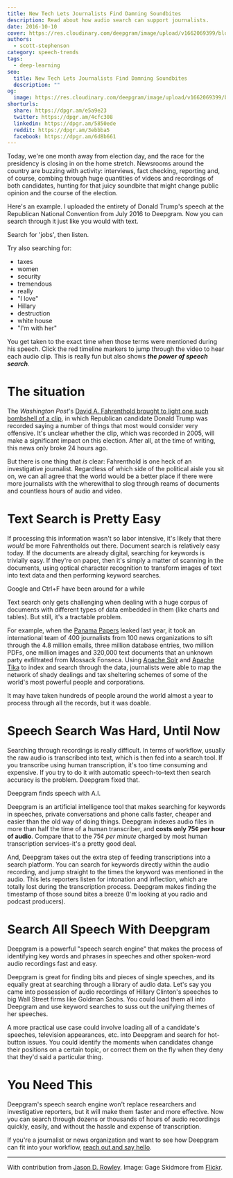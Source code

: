 ```yaml
---
title: New Tech Lets Journalists Find Damning Soundbites
description: Read about how audio search can support journalists.
date: 2016-10-10
cover: https://res.cloudinary.com/deepgram/image/upload/v1662069399/blog/new-tech-lets-journalists-find-damning-soundbites/placeholder-post-image%402x.jpg
authors:
  - scott-stephenson
category: speech-trends
tags:
  - deep-learning
seo:
  title: New Tech Lets Journalists Find Damning Soundbites
  description: ""
og:
  image: https://res.cloudinary.com/deepgram/image/upload/v1662069399/blog/new-tech-lets-journalists-find-damning-soundbites/placeholder-post-image%402x.jpg
shorturls:
  share: https://dpgr.am/e5a9e23
  twitter: https://dpgr.am/4cfc308
  linkedin: https://dpgr.am/5850ede
  reddit: https://dpgr.am/3ebbba5
  facebook: https://dpgr.am/6d8b661
---
```

Today, we're one month away from election day, and the race for the presidency is closing in on the home stretch. Newsrooms around the country are buzzing with activity: interviews, fact checking, reporting and, of course, combing through huge quantities of videos and recordings of both candidates, hunting for that juicy soundbite that might change public opinion and the course of the election.

Here's an example. I uploaded the entirety of Donald Trump's speech at the Republican National Convention from July 2016 to Deepgram. Now you can search through it just like you would with text.

Search for 'jobs', then listen.

Try also searching for:

* taxes
* women
* security
* tremendous
* really
* "I love"
* Hillary
* destruction
* white house
* "I'm with her"

You get taken to the exact time when those terms were mentioned during his speech. Click the red timeline markers to jump through the video to hear each audio clip. This is really fun but also shows ***the power of speech search***.

# The situation

The *Washington Post*'s [David A. Fahrenthold brought to light one such bombshell of a clip](https://www.washingtonpost.com/politics/trump-recorded-having-extremely-lewd-conversation-about-women-in-2005/2016/10/07/3b9ce776-8cb4-11e6-bf8a-3d26847eeed4_story.html), in which Republican candidate Donald Trump was recorded saying a number of things that most would consider very offensive. It's unclear whether the clip, which was recorded in 2005, will make a significant impact on this election. After all, at the time of writing, this news only broke 24 hours ago.

But there is one thing that *is* clear: Fahrenthold is one heck of an investigative journalist. Regardless of which side of the political aisle you sit on, we can all agree that the world would be a better place if there were more journalists with the wherewithal to slog through reams of documents and countless hours of audio and video.

# Text Search is Pretty Easy

If processing this information wasn't so labor intensive, it's likely that there *would* be more Fahrentholds out there. Document search is relatively easy today. If the documents are already digital, searching for keywords is trivially easy. If they're on paper, then it's simply a matter of scanning in the documents, using optical character recognition to transform images of text into text data and then performing keyword searches.

Google and Ctrl+F have been around for a while

Text search only gets challenging when dealing with a huge corpus of documents with different types of data embedded in them (like charts and tables). But still, it's a tractable problem.

For example, when the [Panama Papers](https://en.wikipedia.org/wiki/Panama_Papers) leaked last year, it took an international team of 400 journalists from 100 news organizations to sift through the 4.8 million emails, three million database entries, two million PDFs, one million images and 320,000 text documents that an unknown party exfiltrated from Mossack Fonseca. Using [Apache Solr](http://lucene.apache.org/solr/) and [Apache Tika](https://tika.apache.org/) to index and search through the data, journalists were able to map the network of shady dealings and tax sheltering schemes of some of the world's most powerful people and corporations.

It may have taken hundreds of people around the world almost a year to process through all the records, but it was doable.

# Speech Search Was Hard, Until Now

Searching through recordings is really difficult. In terms of workflow, usually the raw audio is transcribed into text, which is then fed into a search tool. If you transcribe using human transcription, it's too time consuming and expensive. If you try to do it with automatic speech-to-text then search accuracy is the problem. Deepgram fixed that.

Deepgram finds speech with A.I.

Deepgram is an artificial intelligence tool that makes searching for keywords in speeches, private conversations and phone calls faster, cheaper and easier than the old way of doing things. Deepgram indexes audio files in more than half the time of a human transcriber, and **costs only 75¢ per hour of audio**. Compare that to the 75¢ *per minute* charged by most human transcription services-it's a pretty good deal.

And, Deepgram takes out the extra step of feeding transcriptions into a search platform. You can search for keywords directly within the audio recording, and jump straight to the times the keyword was mentioned in the audio. This lets reporters listen for intonation and inflection, which are totally lost during the transcription process. Deepgram makes finding the timestamp of those sound bites a breeze (I'm looking at you radio and podcast producers).

# Search All Speech With Deepgram

Deepgram is a powerful "speech search engine" that makes the process of identifying key words and phrases in speeches and other spoken-word audio recordings fast and easy.

Deepgram is great for finding bits and pieces of single speeches, and its equally great at searching through a library of audio data. Let's say you came into possession of audio recordings of Hillary Clinton's speeches to big Wall Street firms like Goldman Sachs. You could load them all into Deepgram and use keyword searches to suss out the unifying themes of her speeches.

A more practical use case could involve loading all of a candidate's speeches, television appearances, etc. into Deepgram and search for hot-button issues. You could identify the moments when candidates change their positions on a certain topic, or correct them on the fly when they deny that they'd said a particular thing.

# You Need This

Deepgram's speech search engine won't replace researchers and investigative reporters, but it will make them faster and more effective. Now you can search through dozens or thousands of hours of audio recordings quickly, easily, and without the hassle and expense of transcription.

If you're a journalist or news organization and want to see how Deepgram can fit into your workflow, [reach out and say hello](https://www.deepgram.com/contact).

***

With contribution from [Jason D. Rowley](https://twitter.com/Jason_Rowley). Image: Gage Skidmore from [Flickr](https://www.flickr.com/photos/gageskidmore/8567825104).